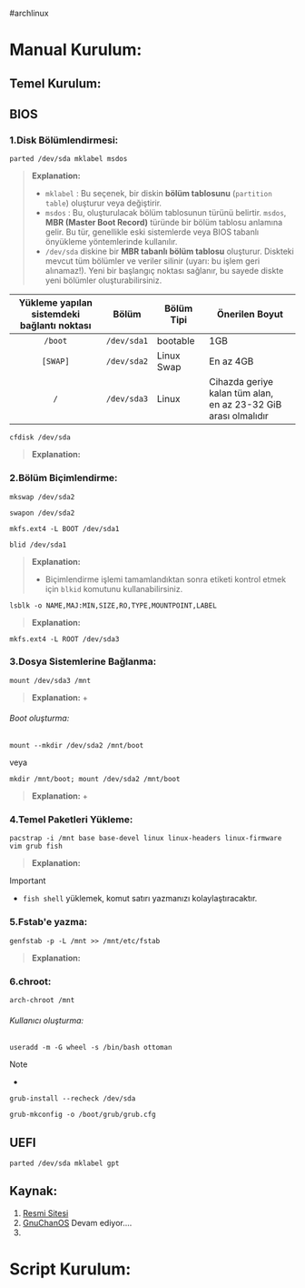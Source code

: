 #archlinux

# Manual Kurulum:
## Temel Kurulum:

## BIOS

### 1.Disk Bölümlendirmesi:

```shell
parted /dev/sda mklabel msdos
```
> **Explanation:**
> + `mklabel` : Bu seçenek, bir diskin **bölüm tablosunu** (`partition table`) oluşturur veya değiştirir.
> + `msdos`  : Bu, oluşturulacak bölüm tablosunun türünü belirtir. `msdos`, **MBR (Master Boot Record)** türünde bir bölüm tablosu anlamına gelir. Bu tür, genellikle eski sistemlerde veya BIOS tabanlı önyükleme yöntemlerinde kullanılır.
> + `/dev/sda` diskine bir **MBR tabanlı bölüm tablosu** oluşturur. Diskteki mevcut tüm bölümler ve veriler silinir (uyarı: bu işlem geri alınamaz!). Yeni bir başlangıç noktası sağlanır, bu sayede diskte yeni bölümler oluşturabilirsiniz.


| Yükleme yapılan sistemdeki <br>bağlantı noktası | Bölüm       | Bölüm Tipi | Önerilen Boyut                                                     |
| :---------------------------------------------: | ----------- | ---------- | ------------------------------------------------------------------ |
|                     `/boot`                     | `/dev/sda1` | bootable   | 1GB                                                                |
|                    `[SWAP]`                     | `/dev/sda2` | Linux Swap | En az 4GB                                                          |
|                       `/`                       | `/dev/sda3` | Linux      | Cihazda geriye kalan tüm alan, <br>en az 23-32 GiB arası olmalıdır |

```shell
cfdisk /dev/sda
```
> **Explanation:**

### 2.Bölüm Biçimlendirme:

```shell
mkswap /dev/sda2
```


```shell
swapon /dev/sda2
```


```shell
mkfs.ext4 -L BOOT /dev/sda1 
```

```shell
blid /dev/sda1
```
> **Explanation:**
> + Biçimlendirme işlemi tamamlandıktan sonra etiketi kontrol etmek için `blkid` komutunu kullanabilirsiniz.

```shell
lsblk -o NAME,MAJ:MIN,SIZE,RO,TYPE,MOUNTPOINT,LABEL
```
> **Explanation:**


```shell
mkfs.ext4 -L ROOT /dev/sda3
```

### 3.Dosya Sistemlerine Bağlanma:


```shell
mount /dev/sda3 /mnt
```
> **Explanation:**
> + 

###### Boot oluşturma:
```shell
mount --mkdir /dev/sda2 /mnt/boot
```

veya

```shell
mkdir /mnt/boot; mount /dev/sda2 /mnt/boot
```
> **Explanation:**
> + 

### 4.Temel Paketleri Yükleme:

```shell
pacstrap -i /mnt base base-devel linux linux-headers linux-firmware vim grub fish
```
> **Explanation:**


> [!IMPORTANT]
> + `fish shell` yüklemek, komut satırı yazmanızı kolaylaştıracaktır.  

### 5.Fstab'e yazma:

```shell
genfstab -p -L /mnt >> /mnt/etc/fstab
```
> **Explanation:**

### 6.chroot:

```shell
arch-chroot /mnt
```

###### Kullanıcı oluşturma:

```shell
useradd -m -G wheel -s /bin/bash ottoman
```

> [!NOTE]
 > + 


```shell
grub-install --recheck /dev/sda
```

```shell
grub-mkconfig -o /boot/grub/grub.cfg
```
## UEFI

```shell
parted /dev/sda mklabel gpt
```


## Kaynak:
1. [Resmi Sitesi](https://wiki.archlinux.org/title/Installation_guide_(T%C3%BCrk%C3%A7e))
2. [GnuChanOS](https://www.youtube.com/watch?v=TZ-D_HE3Mlo) Devam ediyor....
3. 
# Script Kurulum:


